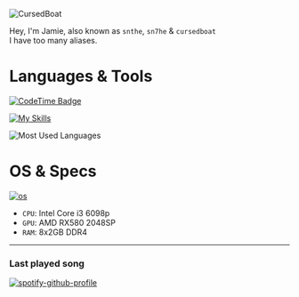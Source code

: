 ![CursedBoat](https://i.ibb.co/pxZcwKr/cursedboat.png)



Hey, I'm Jamie, also known as `snthe`, `sn7he` & `cursedboat` <br />
I have too many aliases.

# Languages & Tools
[![CodeTime Badge](https://img.shields.io/endpoint?style=for-the-badge&color=222&url=https%3A%2F%2Fapi.codetime.dev%2Fshield%3Fid%3D26582%26project%3D%26in=0)](https://codetime.dev)

[![My Skills](https://skillicons.dev/icons?i=rust,cs,dotnet,python,ts,nodejs,bun,express,sqlite,mongodb,bash,zsh)](https://skillicons.dev)

![Most Used Languages](https://github-readme-stats.vercel.app/api/top-langs/?username=cursedboat&layout=compact&theme=dark)

# OS & Specs

[![os](https://skillicons.dev/icons?i=windows,arch,ubuntu)](https://skillicons.dev)
- `CPU`: Intel Core i3 6098p
- `GPU`: AMD RX580 2048SP
- `RAM`: 8x2GB DDR4

---
### Last played song

[![spotify-github-profile](https://spotify-github-profile.kittinanx.com/api/view?uid=g2lqgpmd6ffpfgsm1nv0y3dle&cover_image=true&theme=natemoo-re&show_offline=false&background_color=121212&interchange=false&bar_color=53b14f&bar_color_cover=false)](https://spotify-github-profile.kittinanx.com/api/view?uid=g2lqgpmd6ffpfgsm1nv0y3dle&redirect=true)
